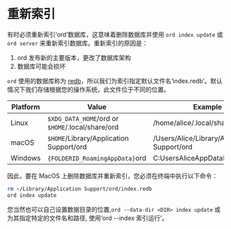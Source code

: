 重新索引
==========

有时必须重新索引‘ord’数据库，这意味着删除数据库并使用 `ord index update` 或 `ord server` 来重新索引数据库。重新索引的原因是：

1. ord 发布新的主要版本，更改了数据库架构
2. 数据库可能会损坏

`ord` 使用的数据库称为 [redb](https://github.com/cberner/redb)，所以我们为索引指定默认文件名‘index.redb’。默认情况下我们存储根据您的操作系统，此文件位于不同的位置。



|Platform | Value                                            | Example                                      |
| ------- | ------------------------------------------------ | -------------------------------------------- |
| Linux   | `$XDG_DATA_HOME`/ord or `$HOME`/.local/share/ord | /home/alice/.local/share/ord                 |
| macOS   | `$HOME`/Library/Application Support/ord          | /Users/Alice/Library/Application Support/ord |
| Windows | `{FOLDERID_RoamingAppData}`ord                  | C:UsersAliceAppDataRoamingord           |

因此，要在 MacOS 上删除数据库并重新索引，您必须在终端中执行以下命令：


```bash
rm ~/Library/Application Support/ord/index.redb
ord index update
```


您当然也可以自己设置数据目录的位置,`ord --data-dir <DIR> index update` 或为其指定特定的文件名和路径, 使用‘ord --index <FILENAME /> 索引运行’。

